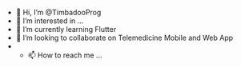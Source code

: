 - 👋 Hi, I’m @TimbadooProg
- 👀 I’m interested in ...
- 🌱 I’m currently learning Flutter
- 💞️ I’m looking to collaborate on Telemedicine Mobile and Web App
- - 📫 How to reach me ...

<!---
TimbadooProg/TimbadooProg is a ✨ special ✨ repository because its `README.md` (this file) appears on your GitHub profile.
You can click the Preview link to take a look at your changes.
--->
